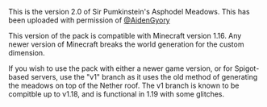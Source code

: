 This is the version 2.0 of Sir Pumkinstein's Asphodel Meadows. This has been uploaded with permission of [@AidenGyory](https://github.com/AidenGyory)

This version of the pack is compatible with Minecraft version 1.16. Any newer version of Minecraft breaks the world generation for the custom dimension. 

If you wish to use the pack with either a newer game version, or for Spigot-based servers, use the "v1" branch as it uses the old method of generating the meadows on top of the Nether roof. The v1 branch is known to be compitble up to v1.18, and is functional in 1.19 with some glitches.
